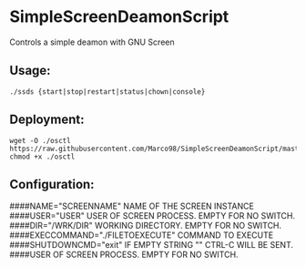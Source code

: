 # SimpleScreenDeamonScript
Controls a simple deamon with GNU Screen

## Usage:
```
./ssds {start|stop|restart|status|chown|console}
```
## Deployment:
```
wget -O ./osctl https://raw.githubusercontent.com/Marco98/SimpleScreenDeamonScript/master/ssds
chmod +x ./osctl
```
## Configuration:
####NAME="SCREENNAME"
NAME OF THE SCREEN INSTANCE
####USER="USER"
USER OF SCREEN PROCESS. EMPTY FOR NO SWITCH.
####DIR="/WRK/DIR"
WORKING DIRECTORY. EMPTY FOR NO SWITCH.
####EXECCOMMAND="./FILETOEXECUTE"
COMMAND TO EXECUTE
####SHUTDOWNCMD="exit"
IF EMPTY STRING "" CTRL-C WILL BE SENT.
####USER OF SCREEN PROCESS. EMPTY FOR NO SWITCH.
